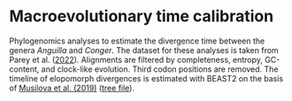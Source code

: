 # Macroevolutionary time calibration

Phylogenomics analyses to estimate the divergence time between the genera *Anguilla* and *Conger*. The dataset for these analyses is taken from Parey et al. ([2022](https://www.biorxiv.org/content/10.1101/2022.04.07.487469v1)). Alignments are filtered by completeness, entropy, GC-content, and clock-like evolution. Third codon positions are removed. The timeline of elopomorph divergences is estimated with BEAST2 on the basis of [Musilova et al. (2019)](https://doi.org/10.1126/science.aav4632) ([tree file](https://evoinformatics.group/repos/opsin_evolution/101g_nucl_conc_28bfossils.combined.tre)).